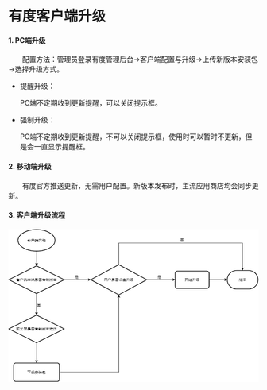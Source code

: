 # 有度客户端升级

#### 1. PC端升级

　　配置方法：管理员登录有度管理后台→客户端配置与升级→上传新版本安装包→选择升级方式。

* 提醒升级：

  PC端不定期收到更新提醒，可以关闭提示框。

* 强制升级：

  PC端不定期收到更新提醒，不可以关闭提示框，使用时可以暂时不更新，但是会一直显示提醒框。



#### 2. 移动端升级

　　有度官方推送更新，无需用户配置。新版本发布时，主流应用商店均会同步更新。



#### 3. 客户端升级流程

<img src="./\img\客户端升级流程.png" style="zoom:120%;" />


